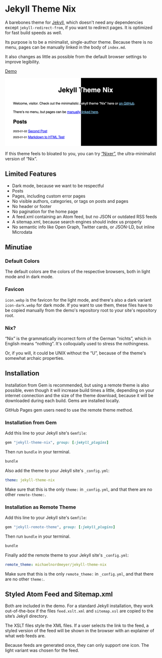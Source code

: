 # Jekyll Theme Nix

A barebones theme for [Jekyll](https://github.com/jekyll/jekyll), which doesn't need any dependencies except `jekyll-redirect-from`, if you want to redirect pages. It is optimized for fast build speeds as well.

Its purpose is to be a minimalist, single-author theme. Because there is no menu, pages can be manually linked in the body of `index.md`.

It also changes as little as possible from the default browser settings to improve legibility.

[Demo](https://jekyll-theme-nix.michaelnordmeyer.com/)

![Screenshot](/screenshot.png)

If this theme feels to bloated to you, you can try [“Nixer”](https://github.com/michaelnordmeyer/jekyll-theme-nixer), the ultra-minimalist version of “Nix”.

## Limited Features

- Dark mode, because we want to be respectful
- Posts
- Pages, including custom error pages
- No visible authors, categories, or tags on posts and pages
- No header or footer
- No pagination for the home page
- A feed.xml containing an Atom feed, but no JSON or outdated RSS feeds
- A sitemap.xml, because search engines should index us properly
- No semantic info like Open Graph, Twitter cards, or JSON-LD, but inline Microdata

## Minutiae

### Default Colors

The default colors are the colors of the respective browsers, both in light mode and in dark mode.

### Favicon

`icon.webp` is the favicon for the light mode, and there's also a dark variant `icon-dark.webp` for dark mode. If you want to use them, these files have to be copied manually from the demo's repository root to your site's repository root.

### Nix?

“Nix” is the grammatically incorrect form of the German “nichts”, which in English means “nothing”. It's colloquially used to stress the nothingness.

Or, if you will, it could be UNIX without the “U”, because of the theme's somewhat archaic properties.

## Installation

Installation from Gem is recommended, but using a remote theme is also possible, even though it will increase build times a little, depending on your internet connection and the size of the theme download, because it will be downloaded during each build. Gems are installed locally.

GitHub Pages gem users need to use the remote theme method.

### Installation from Gem

Add this line to your Jekyll site's `Gemfile`:

```ruby
gem "jekyll-theme-nix", group: [:jekyll_plugins]
```

Then run `bundle` in your terminal.

```sh
bundle
```

Also add the theme to your Jekyll site's `_config.yml`:

```yaml
theme: jekyll-theme-nix
```

Make sure that this is the only `theme:` in `_config.yml`, and that there are no other `remote-theme:`.

### Installation as Remote Theme

Add this line to your Jekyll site's `Gemfile`:

```ruby
gem "jekyll-remote-theme", group: [:jekyll_plugins]
```

Then run `bundle` in your terminal.

```sh
bundle
```

Finally add the remote theme to your Jekyll site's `_config.yml`:

```yaml
remote_theme: michaelnordmeyer/jekyll-theme-nix
```

Make sure that this is the only `remote_theme:` in `_config.yml`, and that there are no other `theme:`.

## Styled Atom Feed and Sitemap.xml

Both are included in the demo. For a standard Jekyll installation, they work out-of-the-box if the files `feed.xslt.xml` and `sitemap.xsl` are copied to the site’s Jekyll directory.

The XSLT files style the XML files. If a user selects the link to the feed, a styled version of the feed will be shown in the browser with an explainer of what web feeds are.

Because feeds are generated once, they can only support one icon. The light variant was chosen for the feed.
